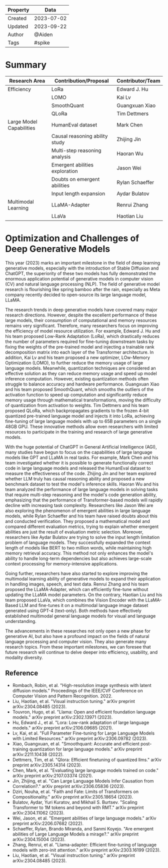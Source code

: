 | Property  | Data |
|-|-|
| Created | 2023-07-02 |
| Updated | 2023-09-22 |
| Author | @Aiden |
| Tags | #spike |

# Summary
| Research Area            | Contribution/Proposal            | Contributor/Team        |
|--------------------------|---------------------------------|--------------------------|
| Efficiency               | LoRa                            | Edward J. Hu             |
|                          | LOMO                            | Kai Lv                   |
|                          | SmoothQuant                     | Guangxuan Xiao           |
|                          | QLoRa                           | Tim Dettmers             |
| Large Model Capabilities | HumanEval dataset               | Mark Chen                |
|                          | Causal reasoning ability study  | Zhijing Jin              |
|                          | Multi-step reasoning analysis   | Haoran Wu                |
|                          | Emergent abilities exploration  | Jason Wei                |
|                          | Doubts on emergent abilities    | Rylan Schaeffer          |
|                          | Input length expansion          | Aydar Bulatov            |
| Multimodal Learning      | LLaMA-Adapter                   | Renrui Zhang             |
|                          | LLaVa                           | Haotian Liu              |



# Optimization and Challenges of Deep Generative Models

This year (2023) marks an important milestone in the field of deep learning generative models, especially with the introduction of Stable Diffusion and ChatGPT, the superiority of these two models has fully demonstrated the enormous application potential of generative models in computer vision (CV) and natural language processing (NLP). The field of generative model research is flourishing like spring bamboo after the rain, especially as Meta company recently decided to open-source its large language model, LLaMA.

The research trends in deep generative models have covered many major research directions. However, despite the excellent performance of these large models, their consumption of computational and memory resources remains very significant. Therefore, many researchers focus on improving the efficiency of model resource utilization. For example, Edward J. Hu and his team proposed Low-Rank Adaptation (LoRa), which drastically reduces the number of parameters required for fine-tuning downstream tasks by fixing the weights of the pre-trained model and injecting a trainable rank decomposition matrix into each layer of the Transformer architecture. In addition, Kai Lv and his team proposed a new optimizer, LOw-Memory Optimization (LOMO), to further reduce the memory usage of large language models. Meanwhile, quantization techniques are considered an effective solution as they can reduce memory usage and speed up model inference computation. However, existing quantization methods often struggle to balance accuracy and hardware performance. Guangxuan Xiao and his team proposed SmoothQuant, which smooths the outliers of the activation function to speed up computation and significantly reduce memory usage through mathematical transformations, moving the difficulty of quantization from activation to weights. Tim Dettmers and his team proposed QLoRa, which backpropagates gradients to the frozen 4-bit quantized pre-trained language model and injects it into LoRa, achieving fine-tuning of large language models with up to 65B parameters on a single 48GB GPU. These innovative methods allow even researchers with limited resources to participate in the training and research of large generative models.

With the huge potential of ChatGPT in General Artificial Intelligence (AGI), many studies have begun to focus on the capabilities of large language models like GPT and LLaMA in real tasks. For example, Mark Chen and his team investigated whether it is possible to generate functionally correct code in large language models and released the HumanEval dataset to measure the effectiveness of the code. Zhijing Jin and her team explored whether LLM truly has causal reasoning ability and proposed a new benchmark dataset to test the model's inference skills. Haoran Wu and his team analyzed the performance of large language models in solving tasks that require multi-step reasoning and the model's code generation ability, emphasizing that the performance of Transformer-based models will rapidly decline with increasing task complexity. Researchers like Jason Wei are also exploring the phenomenon of emergent abilities in large language models, while Rylan Schaeffer and his team have raised doubts about this and conducted verification. They proposed a mathematical model and compared different evaluation metrics, trying to explain whether emergent abilities are just the result of evaluation metric selection.
Moreover, researchers like Aydar Bulatov are trying to solve the input length limitation problem of language models. They successfully expanded the context length of models like BERT to two million words, while maintaining high memory retrieval accuracy. This method not only enhances the model's ability to handle long-term dependencies but also achieves large-scale context processing for memory-intensive applications.

Going further, researchers have also started to explore improving the multimodal learning ability of generative models to expand their application in handling images, speech, and text data. Renrui Zhang and his team proposed the LLaMA-Adapter, which can efficiently fine-tune without updating the LLaMA model parameters. On the contrary, Haotian Liu and his team proposed LLaVa, which combines the Vision Encoder with the LLaMA-Based LLM and fine-tunes it on a multimodal language image dataset generated using GPT-4 (text-only). Both methods have effectively established multimodal general language models for visual and language understanding.

The advancements in these researches not only open a new phase for generative AI, but also have a profound impact on the fields of natural language processing and computer vision. They also generate many research topics. From these important milestones, we can foresee that future research will continue to delve deeper into efficiency, usability, and modality diversity.

## Reference
- Rombach, Robin, et al. "High-resolution image synthesis with latent diffusion models." Proceedings of the IEEE/CVF Conference on Computer Vision and Pattern Recognition. 2022.
- Liu, Haotian, et al. "Visual instruction tuning." arXiv preprint arXiv:2304.08485 (2023).
- Touvron, Hugo, et al. "Llama: Open and efficient foundation language models." arXiv preprint arXiv:2302.13971 (2023).
- Hu, Edward J., et al. "Lora: Low-rank adaptation of large language models." arXiv preprint arXiv:2106.09685 (2021).
- Lv, Kai, et al. "Full Parameter Fine-tuning for Large Language Models with Limited Resources." arXiv preprint arXiv:2306.09782 (2023).
- Xiao, Guangxuan, et al. "Smoothquant: Accurate and efficient post-training quantization for large language models." arXiv preprint arXiv:2211.10438 (2022).
- Dettmers, Tim, et al. "Qlora: Efficient finetuning of quantized llms." arXiv preprint arXiv:2305.14314 (2023).
- Chen, Mark, et al. "Evaluating large language models trained on code." arXiv preprint arXiv:2107.03374 (2021).
- Jin, Zhijing, et al. "Can Large Language Models Infer Causation from Correlation?." arXiv preprint arXiv:2306.05836 (2023).
- Dziri, Nouha, et al. "Faith and Fate: Limits of Transformers on Compositionality." arXiv preprint arXiv:2305.18654 (2023).
- Bulatov, Aydar, Yuri Kuratov, and Mikhail S. Burtsev. "Scaling Transformer to 1M tokens and beyond with RMT." arXiv preprint arXiv:2304.11062 (2023).
- Wei, Jason, et al. "Emergent abilities of large language models." arXiv preprint arXiv:2206.07682 (2022).
- Schaeffer, Rylan, Brando Miranda, and Sanmi Koyejo. "Are emergent abilities of Large Language Models a mirage?." arXiv preprint arXiv:2304.15004 (2023).
- Zhang, Renrui, et al. "Llama-adapter: Efficient fine-tuning of language models with zero-init attention." arXiv preprint arXiv:2303.16199 (2023).
- Liu, Haotian, et al. "Visual instruction tuning." arXiv preprint arXiv:2304.08485 (2023).
